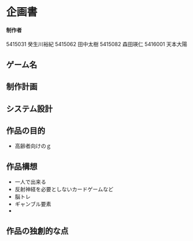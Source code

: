 # 企画書
#### 制作者
5415031 癸生川裕紀
5415062 田中太樹
5415082 森田瑛仁
5416001 天本大陽

## ゲーム名

## 制作計画

## システム設計

## 作品の目的
- 高齢者向けのｇ

## 作品構想
- 一人で出来る
- 反射神経を必要としないカードゲームなど
- 脳トレ
- ギャンブル要素
- 

## 作品の独創的な点



<!--stackedit_data:
eyJoaXN0b3J5IjpbOTk5NDg4MTIwLC0xNzgyNzk5Njk4XX0=
-->